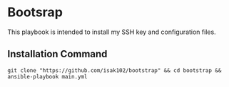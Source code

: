 # Bootsrap

This playbook is intended to install my SSH key and configuration files.

## Installation Command

```
git clone "https://github.com/isak102/bootstrap" && cd bootstrap && ansible-playbook main.yml
```
